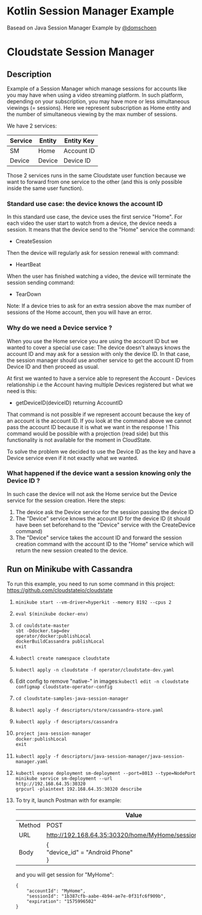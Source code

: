 # Kotlin Session Manager Example

Basead on Java Session Manager Example by [@domschoen](https://github.com/domschoen/cloudstate-samples-java-session-manager)

# Cloudstate Session Manager
## Description
Example of a Session Manager which manage sessions for accounts like you may have when using a video streaming platform.
In such platform, depending on your subscription, you may have more or less simultaneous viewings (= sessions).
Here we represent subscription as Home entity and the number of simultaneous viewing by the max number of sessions.

We have 2 services:

| Service   | Entity    | Entity Key    |
| --------- | --------- | ------------- |
| SM        | Home      | Account ID    |
| Device    | Device    | Device ID     |

Those 2 services runs in the same Cloudstate user function because we want to forward from one service to the other (and this is only possible inside the same user function).

### Standard use case: the device knows the account ID
In this standard use case, the device uses the first service "Home".
For each video the user start to watch from a device, the device needs a session. It means that the device send to the "Home" service the command:

- CreateSession

Then the device will regularly ask for session renewal with command:

- HeartBeat

When the user has finished watching a video, the device will terminate the session sending command:

- TearDown

Note: If a device tries to ask for an extra session above the max number of sessions of the Home account, then you will have an error.

### Why do we need a Device service ?
When you use the Home service you are using the account ID but we wanted to cover a special use case: The device doesn't always knows the account ID and may ask for a session with only the device ID. In that case, the session manager should use another service to get the account ID from Device ID and then proceed as usual.

At first we wanted to have a service able to represent the Account - Devices relationship i.e the Account having multiple Devices registered but what we need is this:
- getDeviceID(deviceID) returning AccountID

That command is not possible if we represent account because the key of an account is the account ID. If you look at the command above we cannot pass the account ID because it is what we want in the response ! This command would be possible with a projection (read side) but this functionality is not available for the moment in CloudState.

To solve the problem we decided to use the Device ID as the key and have a Device service even if it not exactly what we wanted.

### What happened if the device want a session knowing only the Device ID ?
In such case the device will not ask the Home service but the Device service for the session creation. Here the steps:

1. The device ask the Device service for the session passing the device ID
2. The "Device" service knows the account ID for the device ID (it should have been set beforehand to the "Device" service with the CreateDevice command)
3. The "Device" service takes the account ID and forward the session creation command with the account ID to the "Home" service which will return the new session created to the device.

## Run on Minikube with Cassandra
To run this example, you need to run some command in this project: https://github.com/cloudstateio/cloudstate

1. `minikube start --vm-driver=hyperkit --memory 8192 --cpus 2`
2. ```eval $(minikube docker-env)```
3. ```
   cd couldstate-master
   sbt -Ddocker.tag=dev
   operator/docker:publishLocal
   dockerBuildCassandra publishLocal
   exit
   ```
5. ```kubectl create namespace cloudstate```
6. ```kubectl apply -n cloudstate -f operator/cloudstate-dev.yaml```
7. Edit config to remove "native-" in images:```kubectl edit -n cloudstate configmap cloudstate-operator-config```
8. ```cd cloudstate-samples-java-session-manager```
9. ```kubectl apply -f descriptors/store/cassandra-store.yaml```
10. ```kubectl apply -f descriptors/cassandra```
11. ```sbt -Ddocker.tag=dev
    project java-session-manager
    docker:publishLocal
    exit
    ```
12. ```kubectl apply -f descriptors/java-session-manager/java-session-manager.yaml```
13. ```
    kubectl expose deployment sm-deployment --port=8013 --type=NodePort
    minikube service sm-deployment --url
    http://192.168.64.35:30320
    grpcurl -plaintext 192.168.64.35:30320 describe
    ```
14. To try it, launch Postman with for example:

    |        | Value                                                  |
    | ------ | ------------------------------------------------------ |
    | Method | POST                                                   |
    | URL    | http://192.168.64.35:30320/home/MyHome/sessions/create |
    | Body   | {<br/>	"device_id" = "Android Phone"<br/>}           |

    and you will get session for "MyHome":

    ```
    {
        "accountId": "MyHome",
        "sessionId": "1b387cfb-aabe-4b94-ae7e-0f31fc6f909b",
        "expiration": "1575996502"
    }
    ```

    
 